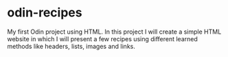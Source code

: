 # odin-recipes
My first Odin project using HTML. 
In this project  I will create a simple HTML website in which I will present 
a few recipes using different learned methods like headers, lists, images and links. 
